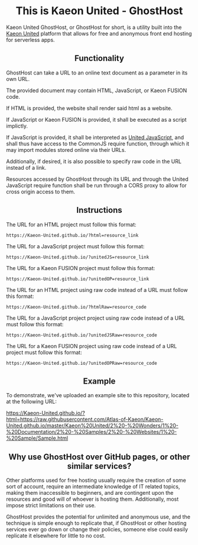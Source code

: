 <h1 align="center">This is Kaeon United - GhostHost</h1>

Kaeon United GhostHost,
or GhostHost for short,
is a utility built into the [Kaeon United](https://github.com/Kaeon-United/Kaeon-United) platform that allows for free and anonymous front end hosting for serverless apps.

<h2 align="center">Functionality</h2>

GhostHost can take a URL to an online text document as a parameter in its own URL.

The provided document may contain HTML,
JavaScript,
or Kaeon FUSION code.

If HTML is provided,
the website shall render said html as a website.

If JavaScript or Kaeon FUSION is provided,
it shall be executed as a script implictly.

If JavaScript is provided,
it shall be interpreted as [United JavaScript](https://github.com/Kaeon-United/Kaeon-United/README.md#united-javascript),
and shall thus have access to the CommonJS require function,
through which it may import modules stored online via their URLs.

Additionally,
if desired,
it is also possible to specify raw code in the URL instead of a link.

Resources accessed by GhostHost through its URL and through the United JavaScript require function shall be run through a CORS proxy to allow for cross origin access to them.

<h2 align="center">Instructions</h2>

The URL for an HTML project must follow this format:

    https://Kaeon-United.github.io/?html=resource_link

The URL for a JavaScript project must follow this format:

    https://Kaeon-United.github.io/?unitedJS=resource_link

The URL for a Kaeon FUSION project must follow this format:

    https://Kaeon-United.github.io/?unitedOP=resource_link

The URL for an HTML project using raw code instead of a URL must follow this format:

    https://Kaeon-United.github.io/?htmlRaw=resource_code

The URL for a JavaScript project project using raw code instead of a URL must follow this format:

    https://Kaeon-United.github.io/?unitedJSRaw=resource_code

The URL for a Kaeon FUSION project using raw code instead of a URL project must follow this format:

    https://Kaeon-United.github.io/?unitedOPRaw=resource_code

<h2 align="center">Example</h2>

To demonstrate,
we've uploaded an example site to this repository, located at the following URL:

<a href="https://Kaeon-United.github.io/?html=https://raw.githubusercontent.com/Atlas-of-Kaeon/Kaeon-United.github.io/master/Kaeon%20United/2%20-%20Wonders/1%20-%20Documentation/2%20-%20Samples/2%20-%20Websites/1%20-%20Sample/Sample.html">https://Kaeon-United.github.io/?html=https://raw.githubusercontent.com/Atlas-of-Kaeon/Kaeon-United.github.io/master/Kaeon%20United/2%20-%20Wonders/1%20-%20Documentation/2%20-%20Samples/2%20-%20Websites/1%20-%20Sample/Sample.html</a>

<h2 align="center">Why use GhostHost over GitHub pages, or other similar services?</h2>

Other platforms used for free hosting usually require the creation of some sort of account,
require an intermediate knowledge of IT related topics,
making them inaccessible to beginners,
and are contingent upon the resources and good will of whoever is hosting them.
Additionally,
most impose strict limitations on their use.

GhostHost provides the potential for unlimited and anonymous use,
and the technique is simple enough to replicate that,
if GhostHost or other hosting services ever go down or change their policies,
someone else could easily replicate it elsewhere for little to no cost.